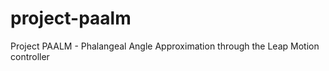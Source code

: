 project-paalm
=============

Project PAALM - Phalangeal Angle Approximation through the Leap Motion controller